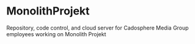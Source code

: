 # MonolithProjekt
Repository, code control, and cloud server for Cadosphere Media Group employees working on Monolith Projekt
